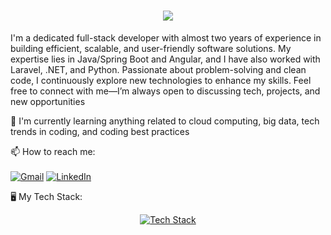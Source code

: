 <html>
<head>

</head>

<body>
     <h1 align="center">
    <img src="https://readme-typing-svg.herokuapp.com/?font=Inter&size=48&center=true&vCenter=true&width=500&height=70&color=4493F8&duration=4000&lines=Hi+There!+👋;+I'm+SEKKOUTE+Sara!;" />
</h1>

I'm a dedicated full-stack developer with almost two years of experience in building efficient, scalable, and user-friendly software solutions. My expertise lies in Java/Spring Boot and Angular, and I have also worked with Laravel, .NET, and Python. Passionate about problem-solving and clean code, I continuously explore new technologies to enhance my skills. Feel free to connect with me—I’m always open to discussing tech, projects, and new opportunities





🌱 I'm currently learning anything related to cloud computing, big data, tech trends in coding, and coding best practices

📫 How to reach me: 
<br>
<br>
[![Gmail](https://img.shields.io/badge/Gmail-D14836?style=for-the-badge&logo=gmail&logoColor=white)](mailto:sekkoutesara@gmail.com) [![LinkedIn](https://img.shields.io/badge/LinkedIn-0077B5?style=for-the-badge&logo=linkedin&logoColor=white)](https://www.linkedin.com/in/sara-sekkoute-2b41b1230/)




🖥 My Tech Stack:

<p align="center">
  <a href="https://skillicons.dev">
    <img src="https://skillicons.dev/icons?i=java,spring,angular,react,cs,python,docker,git,mysql,sqlserver" alt="Tech Stack"/>
  </a>
</p>


